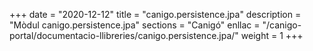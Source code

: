 +++
date        = "2020-12-12"
title       = "canigo.persistence.jpa"
description = "Mòdul canigo.persistence.jpa"
sections    = "Canigó"
enllac		= "/canigo-portal/documentacio-llibreries/canigo.persistence.jpa/"
weight		= 1
+++
